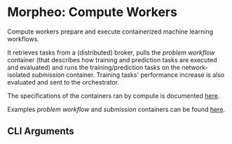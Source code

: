 Morpheo: Compute Workers
========================

Compute workers prepare and execute containerized machine learning workflows.

It retrieves tasks from a (distributed) broker, pulls the *problem workflow*
container (that describes how training and prediction tasks are executed and
evaluated) and runs the training/prediction tasks on the network-isolated
*submission* container. Training tasks' performance increase is also evaluated
and sent to the orchestrator.

The specifications of the containers ran by compute is documented
[here](https://morpheoorg.github.io/morpheo/).

Examples *problem workflow* and *submission* containers can be found
[here](https://github.com/MorpheoOrg/hypnogram-wf).

CLI Arguments
-------------